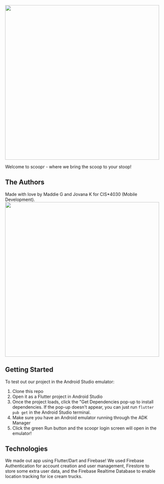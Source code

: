 <img width=500 src="https://user-images.githubusercontent.com/26232541/114309576-9b49df80-9ab5-11eb-8c43-c7f058ec79ac.png">

Welcome to scoopr - where we bring the scoop to your stoop!

## The Authors
Made with love by Maddie G and Jovana K for CIS*4030 (Mobile Development).
<img width=500 src="https://user-images.githubusercontent.com/26232541/114314595-5d56b680-9ac9-11eb-85fb-ba4da6a10a4d.jpg">

## Getting Started

To test out our project in the Android Studio emulator:
1. Clone this repo
2. Open it as a Flutter project in Android Studio
3. Once the project loads, click the "Get Dependencies pop-up to install dependencies. If the pop-up doesn't appear, you can just run `flutter pub get` in the Android Studio terminal.
4. Make sure you have an Android emulator running through the ADK Manager
5. Click the green Run button and the scoopr login screen will open in the emulator!

## Technologies
We made out app using Flutter/Dart and Firebase!
We used Firebase Authentication for account creation and user management, Firestore to store some extra user data, and the Firebase Realtime Database to enable location tracking for ice cream trucks.
